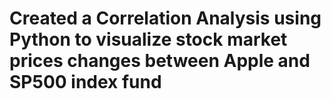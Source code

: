 # Created a Correlation Analysis using Python to visualize stock market prices changes between Apple and SP500 index fund
